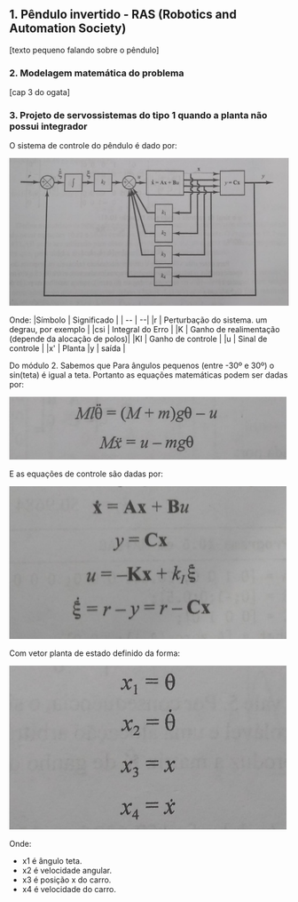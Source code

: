 ## 1. Pêndulo invertido - RAS (Robotics and Automation Society)
[texto pequeno falando sobre o pêndulo]

### 2. Modelagem matemática do problema
[cap 3 do ogata]

### 3. Projeto de servossistemas do tipo 1 quando a planta não possui integrador

O sistema de controle do pêndulo é dado por:

<img src="image_and_video/sistema.jpeg" width="800">

Onde:
|Símbolo | Significado |
| -- | --|
|r | Perturbação do sistema. um degrau, por exemplo |
|csi | Integral do Erro |
|K | Ganho de realimentação (depende da alocação de polos)|
|KI  | Ganho de controle |
|u   | Sinal de controle |
|x'  | Planta
|y   | saída |

  Do módulo 2. Sabemos que Para ângulos pequenos (entre -30º e 30º) o sin(teta) é igual a teta. Portanto as equações matemáticas podem ser dadas por:

  <img src="image_and_video/equacoes_math.jpeg" width="500">

  E as equações de controle são dadas por:

  <img src="image_and_video/equacoes_de_controle.jpeg" width="500">

  Com vetor planta de estado definido da forma:

  <img src="image_and_video/vetor_x.jpeg" width="500">

  Onde:
  * x1 é ângulo teta.
  * x2 é velocidade angular.
  * x3 é posição x do carro.
  * x4 é velocidade do carro.
